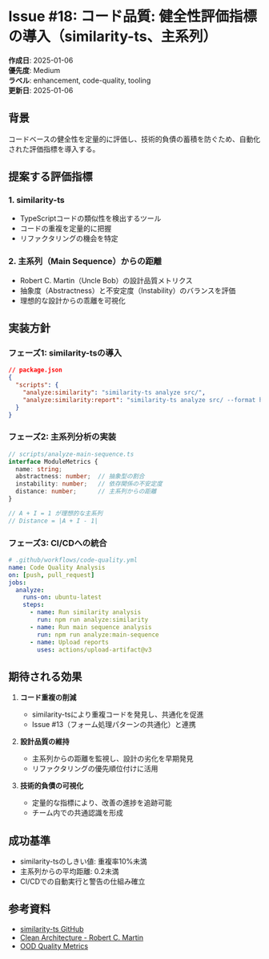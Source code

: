 # Issue #18: コード品質: 健全性評価指標の導入（similarity-ts、主系列）

**作成日**: 2025-01-06  
**優先度**: Medium  
**ラベル**: enhancement, code-quality, tooling  
**更新日**: 2025-01-06

## 背景
コードベースの健全性を定量的に評価し、技術的負債の蓄積を防ぐため、自動化された評価指標を導入する。

## 提案する評価指標

### 1. similarity-ts
- TypeScriptコードの類似性を検出するツール
- コードの重複を定量的に把握
- リファクタリングの機会を特定

### 2. 主系列（Main Sequence）からの距離
- Robert C. Martin（Uncle Bob）の設計品質メトリクス
- 抽象度（Abstractness）と不安定度（Instability）のバランスを評価
- 理想的な設計からの乖離を可視化

## 実装方針

### フェーズ1: similarity-tsの導入
```json
// package.json
{
  "scripts": {
    "analyze:similarity": "similarity-ts analyze src/",
    "analyze:similarity:report": "similarity-ts analyze src/ --format html > similarity-report.html"
  }
}
```

### フェーズ2: 主系列分析の実装
```typescript
// scripts/analyze-main-sequence.ts
interface ModuleMetrics {
  name: string;
  abstractness: number;  // 抽象型の割合
  instability: number;   // 依存関係の不安定度
  distance: number;      // 主系列からの距離
}

// A + I = 1 が理想的な主系列
// Distance = |A + I - 1|
```

### フェーズ3: CI/CDへの統合
```yaml
# .github/workflows/code-quality.yml
name: Code Quality Analysis
on: [push, pull_request]
jobs:
  analyze:
    runs-on: ubuntu-latest
    steps:
      - name: Run similarity analysis
        run: npm run analyze:similarity
      - name: Run main sequence analysis
        run: npm run analyze:main-sequence
      - name: Upload reports
        uses: actions/upload-artifact@v3
```

## 期待される効果
1. **コード重複の削減**
   - similarity-tsにより重複コードを発見し、共通化を促進
   - Issue #13（フォーム処理パターンの共通化）と連携

2. **設計品質の維持**
   - 主系列からの距離を監視し、設計の劣化を早期発見
   - リファクタリングの優先順位付けに活用

3. **技術的負債の可視化**
   - 定量的な指標により、改善の進捗を追跡可能
   - チーム内での共通認識を形成

## 成功基準
- similarity-tsのしきい値: 重複率10%未満
- 主系列からの平均距離: 0.2未満
- CI/CDでの自動実行と警告の仕組み確立

## 参考資料
- [similarity-ts GitHub](https://github.com/...)
- [Clean Architecture - Robert C. Martin](https://blog.cleancoder.com/uncle-bob/2012/08/13/the-clean-architecture.html)
- [OOD Quality Metrics](https://www.cs.sjsu.edu/~pearce/modules/lectures/ood/quality/metrics.htm)
